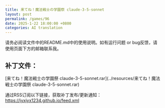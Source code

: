 ```yaml
---
title: 来てね！魔法戦士の学園祭 claude-3-5-sonnet
layout: post
permalink: /games/96
date: 2025-1-22 18:00:00 +0800
categories: AI translation
---
```



请务必阅读文件中的README.md中的使用说明。如有运行问题 or bug反馈，请使用页面下方的邮箱联系我。

## 补丁文件：

[来てね！魔法戦士の学園祭 claude-3-5-sonnet.rar](../resources/来てね！魔法戦士の学園祭 claude-3-5-sonnet.rar)

 

通过RSS订阅以下链接，获取补丁发布/更新通知：https://jyxjyx1234.github.io/feed.xml

